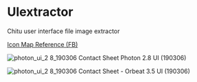 # UIextractor
Chitu user interface file image extractor

[Icon Map Reference (FB)](https://www.facebook.com/groups/AnycubicPhoton/permalink/1641360469341922/)

![photon_ui_2 8_190306](https://user-images.githubusercontent.com/11083514/53902269-c6d98080-4038-11e9-8d64-c8e640988780.png)
Contact Sheet Photon 2.8 UI (190306)

![photon_ui_2 8_190306](https://user-images.githubusercontent.com/11083514/53902859-13718b80-403a-11e9-98e5-f24c18627a17.png)
Contact Sheet - Orbeat 3.5 UI (190306)
